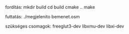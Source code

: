 fordítás:
mkdir build
cd build
cmake ..
make


futtatás:
   ./megjelenito bemenet.osm


szükséges csomagok:
freeglut3-dev libxmu-dev libxi-dev
